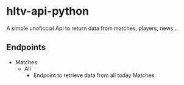 # hltv-api-python

A simple unoficcial Api to return data from matches, players, news...

## Endpoints

- Matches
    - All
        - Endpoint to retrieve data from all today Matches
